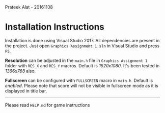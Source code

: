 Prateek Alat - 20161108

Installation Instructions
=========================


Installation is done using Visual Studio 2017. All dependencies are present in the project. Just open `Graphics Assignment 1.sln` in Visual Studio and press `F5`.

**Resolution** can be adjusted in the `main.h` file in `Graphics Assignment 1` folder with `RES_X` and `RES_Y` macros.
Default is *1920x1080*. It's been tested in *1366x768* also.

**Fullscreen** can be configured with `FULLSCREEN` macro in `main.h`. Default is *enabled*.
Please note that score will not be visible in fullscreen mode as it is displayed in title bar.

--------------------------------------------------------------------------

Please read `HELP.md` for game instructions
